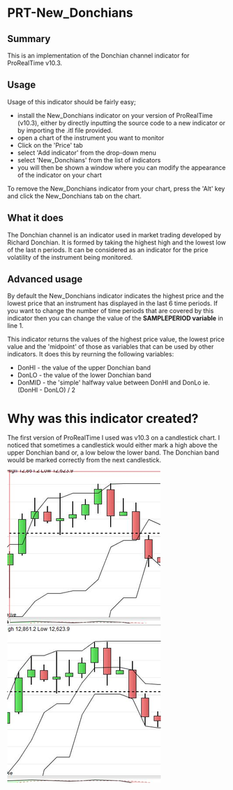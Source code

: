 # PRT-New_Donchians

## Summary
This is an implementation of the Donchian channel indicator for ProRealTime v10.3.

## Usage
Usage of this indicator should be fairly easy;

- install the New_Donchians indicator on your version of ProRealTime (v10.3), either by directly inputting the source code to a new indicator or by importing the .itl file provided.
- open a chart of the instrument you want to monitor
- Click on the 'Price' tab
- select 'Add indicator' from the drop-down menu
- select 'New_Donchians' from the list of indicators
- you will then be shown a window where you can modify the appearance of the indicator on your chart

To remove the New_Donchians indicator from your chart, press the 'Alt' key and click the New_Donchians tab on the chart.

## What it does
The Donchian channel is an indicator used in market trading developed by Richard Donchian. It is formed by taking the highest high and the lowest low of the last n periods. It can be considered as an indicator for the price volatility of the instrument being monitored.

## Advanced usage
By default the New_Donchians indicator indicates the highest price and  the lowest price that an instrument has displayed in the last 6 time periods. If you want to change the number of time periods that are covered by this indicator then you can change the value of the **SAMPLEPERIOD variable** in line 1.

This indicator returns the values of the highest price value, the lowest price value and the 'midpoint' of those as variables that can be used by other indicators. It does this by reurning the following variables:
- DonHI - the value of the upper Donchian band
- DonLO - the value of the lower Donchian band
- DonMID - the 'simple' halfway value between DonHI and DonLo ie.  (DonHI - DonLO) / 2

# Why was this indicator created?
The first version of ProRealTime I used was v10.3 on a candlestick chart. I noticed that sometimes a candlestick would either mark a high above the upper Donchian band or, a low below the lower band. The Donchian band would be marked correctly from the next candlestick.

![ProRealTime 10.3](donchian-103.png "Donchianchannel in PRTv10.3") ![ProRealTime 11.1](donchian-111.png "Donchianchannel in PRTv11.1")
